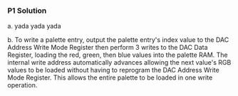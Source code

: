 ### P1 Solution

a. yada yada yada

b. To write a palette entry, output the palette entry's index value to the DAC Address Write Mode Register then 
perform 3 writes to the DAC Data Register, loading the red, green, then blue values into the palette RAM. 
The internal write address automatically advances allowing the next value's RGB values to be loaded without having 
to reprogram the DAC Address Write Mode Register.  This allows the entire palette to be loaded in one write operation.
